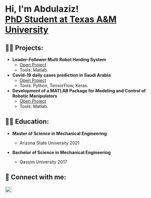 <h1>Hi, I'm Abdulaziz! <br/><a href="https://www.linkedin.com/in/abdulaziz-a-5b43b5b7/">PhD Student at Texas A&M University</a>

<h2>👨‍💻 Projects:</h2>

- <b>Leader-Follower Multi Robot Herding System </b>
  - [Open Project](https://github.com/Abdulaziz1414/Leader-Follower)
  - Tools: Matlab.
- <b>Covid-19 daily cases prediction in Saudi Arabia</b>
  - [Open Project](https://github.com/Abdulaziz1414/dailyCases)
  - Tools: Python, TensorFlow, Keras.
- <b>Development of a MATLAB Package for Modeling and Control of Robotic Manipulators</b>
  - [Open Project](https://github.com/Abdulaziz1414/RobotToolbox)
  - Tools: Matlab.

<h2>👨‍💻 Education:</h2>

- <b>Master of Science in Mechanical Engineering</b>

  - Arizona State University 2021
  
- <b>Bachelor of Science in Mechanical Engineering</b>

  - Qassim University 2017

<h2> 🤳 Connect with me:</h2>

[<img align="left" alt="JoshMadakor | LinkedIn" width="22px" src="https://cdn.jsdelivr.net/npm/simple-icons@v3/icons/linkedin.svg" />][linkedin]

[linkedin]: https://www.linkedin.com/in/abdulaziz-a-5b43b5b7/
